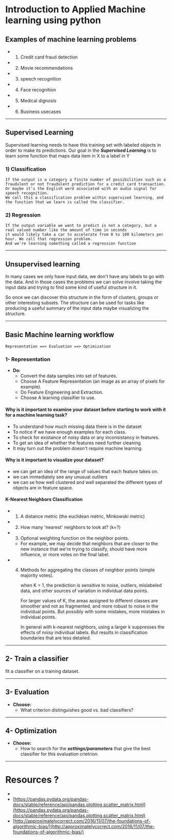 # Introduction to Applied Machine learning using python


## Examples of machine learning problems

- 1) Credit card fraud detection
- 2) Movie recommendations
- 3) speech recognition
- 4) Face recognition
- 5) Medical dignosis
- 6) Business usecases

---

## Supervised Learning

Supervised learning needs to have this training set with labeled objects in order to make its predictions.
Our goal in the ***Supervised Learning*** is to learn some function that maps data item in X to a label in Y


### 1) Classification

    If the output is a category a finite number of possibilities such as a fraudulent or not fraudulent prediction for a credit card transaction.
    Or maybe it's the English word associated with an audio signal for speech recognition. 
    We call this a classification problem within supervised learning, and the function that we learn is called the classifier.


### 2) Regression 

    If the output variable we want to predict is not a category, but a real valued number like the amount of time in seconds 
    it would likely take a car to accelerate from 0 to 100 kilometers per hour. We call that regression problem. 
    And we're learning something called a regression function

---

## Unsupervised learning

In many cases we only have input data, we don't have any labels to go with the data. And in those cases the problems we can solve involve taking the input data and trying to find some kind of useful structure in it.

So once we can discover this structure in the form of clusters, groups or other interesting subsets. The structure can be used for tasks like producing a useful summary of the input data maybe visualizing the structure.

---

## Basic Machine learning workflow

`Representation ==> Evaluation ==> Optimization`

### 1- Representation

- **Do:**
    - Convert the data samples into set of features.
    - Choose A Feature Representation (an image as an array of pixels for example).
    - Do Feature Engineering and Extraction. 
    - Choose A learning classifier to use.

#### Why is it important to examine your dataset before starting to work with it for a machine learning task?

- To understand how much missing data there is in the dataset
- To notice if we have enough examples for each class.
- To check for existance of noisy data or any inconsistancy in features.
- To get an idea of whether the features need further cleaning
- It may turn out the problem doesn't require machine learning.

#### Why is it important to visualize your dataset?

- we can get an idea of the range of values that each feature takes on.
- we can immediately see any unusual outliers 
- we can se how well clustered and well separated the different types of objects are in feature space. 


#### K-Nearest Neighbors Classification

- 1. A distance metric (the euclidean metric, Minkowski metric)
- 2. How many 'nearest' neighbors to look at? (k=?)
- 3. Optional weighting function on the neighbor points.
    - For example, we may decide that neighbors that are closer to the new instance that we're trying to classify, should have more influence, or more votes on the final label.
- 4. Methods for aggregating the classes of neighbor points (simple majority votes).

     when K = 1, the prediction is sensitive to noise, outliers, mislabeled data, and other sources of variation in individual data points.
     
     For larger values of K, the areas assigned to different classes are smoother and not as fragmented, and more robust to noise in the individual points. But possibly with some mistakes, more mistakes in individual points.
     
     In general with k-nearest neighbors, using a larger k suppresses the effects of noisy individual labels. But results in classification boundaries that are less detailed.


---

## 2- Train a classifier

fit a classifier on a training dataset.

---
## 3- Evaluation 

- **Choose:**
    -  What criterion distinguishes good vs. bad classifiers?

---
## 4- Optimization

- **Choose:**
    - How to search for the ***settings/parameters*** that give the best classifier for this evaluation crietrion.
---

# Resources ? 
-
- [https://pandas.pydata.org/pandas-docs/stable/reference/api/pandas.plotting.scatter_matrix.html](https://pandas.pydata.org/pandas-docs/stable/reference/api/pandas.plotting.scatter_matrix.html)
- [http://approximatelycorrect.com/2016/11/07/the-foundations-of-algorithmic-bias/](http://approximatelycorrect.com/2016/11/07/the-foundations-of-algorithmic-bias/)